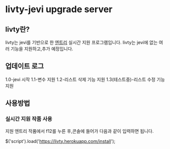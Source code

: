 # livty-jevi upgrade server

## livty란?
livty는 jevi를 기반으로 한 [엔트리](https://playentry.org/#!/) 실시간 지원 프로그램입니다.
livty는 jevi에 없는 여러 기능을 지원하고,추가 예정입니다.

## 업데이트 로그
1.0-jevi 시작
1.1-변수 지원
1.2-리스트 삭제 기능 지원
1.3(테스트중)-리스트 수정 기능 지원

## 사용방법

### 실시간 지원 작품 사용
 지원 엔트리 작품에서 f12를 누른 후,콘솔에 들어가 다음과 같이 입력하면 됩니다.

$('script').load('https://livty.herokuapp.com/install');
